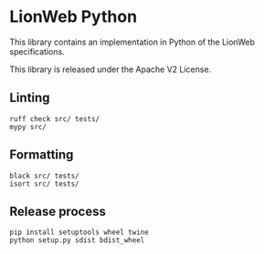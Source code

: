 # LionWeb Python

This library contains an implementation in Python of the LionWeb specifications.

This library is released under the Apache V2 License.

## Linting

```
ruff check src/ tests/
mypy src/
```

## Formatting

```
black src/ tests/
isort src/ tests/
```

## Release process

```
pip install setuptools wheel twine
python setup.py sdist bdist_wheel
```
